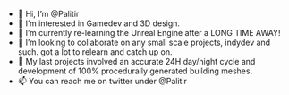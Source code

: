 - 👋 Hi, I’m @Palitir
- 👀 I’m interested in Gamedev and 3D design.
- 🌱 I’m currently re-learning the Unreal Engine after a LONG TIME AWAY!
- 💞️ I’m looking to collaborate on any small scale projects, indydev and such. got a lot to relearn and catch up on. 
- 💞️ My last projects involved an accurate 24H day/night cycle and development of 100% procedurally generated building meshes.
- 📫 You can reach me on twitter under @Palitir

<!---
Palitir/Palitir is a ✨ special ✨ repository because its `README.md` (this file) appears on your GitHub profile.
You can click the Preview link to take a look at your changes.
--->
